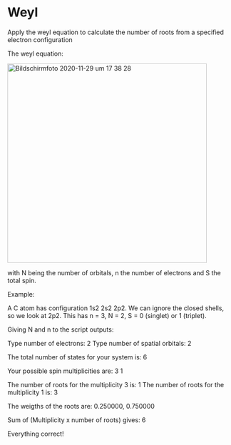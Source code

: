 # Weyl
Apply the weyl equation to calculate the number of roots from a specified electron configuration

The weyl equation:

<img width="447" alt="Bildschirmfoto 2020-11-29 um 17 38 28" src="https://user-images.githubusercontent.com/62510148/100548036-4f1aa300-326a-11eb-8869-ccdb8a97d66d.png">

with N being the number of orbitals, n the number of electrons and S the total spin.

Example:

A C atom has configuration 1s2 2s2 2p2. We can ignore the closed shells, so we look at 2p2. This has n = 3, N = 2, S = 0 (singlet) or 1 (triplet).

Giving N and n to the script outputs:

Type number of electrons: 2
   Type number of spatial orbitals: 2

   The total number of states for your system is:      6

   Your possible spin multiplicities are: 3 1

   The number of roots for the multiplicity   3 is:    1
   The number of roots for the multiplicity   1 is:    3


   The weigths of the roots are: 0.250000, 0.750000

   Sum of (Multiplicity x number of roots) gives:      6

   Everything correct!
